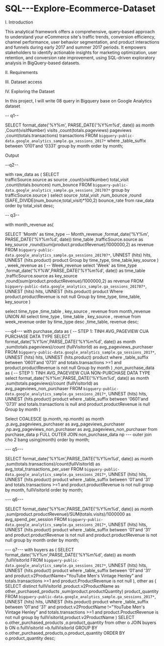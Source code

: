 # SQL---Explore-Ecommerce-Dataset
I. Introduction


This analytical framework offers a comprehensive, query‑based approach to understand your eCommerce site's traffic trends, conversion efficiency, channel performance, user behavior segmentation, and product interactions and funnels during early 2017 and summer 2017 periods. It empowers stakeholders to identify actionable insights for marketing optimization, user retention, and conversion rate improvement, using SQL-driven exploratory analysis in BigQuery-based datasets.

II. Requirements


III. Dataset access



IV. Exploring the Dataset

In this project, I will write 08 query in Bigquery base on Google Analytics dataset


-- q1--

SELECT 
         format_date('%Y%m', PARSE_DATE('%Y%m%d', date)) as month
        ,Count(visitNumber) visits
        ,count(totals.pageviews) pageviews
        ,count(totals.transactions) transactions
 FROM `bigquery-public-data.google_analytics_sample.ga_sessions_2017*`
 where _table_suffix between '0101'and '0331'
 group by month 
 order by month;

 Output 

--q2--

with raw_data as (
   SELECT  
      trafficSource.source as source
      ,count(visitNumber) total_visit
      ,count(totals.bounces) num_bounce
   FROM `bigquery-public-data.google_analytics_sample.ga_sessions_201707*`
   group by trafficSource.source
 )
 select
      source
      ,total_visit
      ,num_bounce
      ,round (SAFE_DIVIDE(num_bounce,total_visit)*100,2) bounce_rate
   from raw_data 
 order by total_visit desc;

 -- q3--

with month_revenue as(

   SELECT 
      'Month' as time_type -- Month_revenue
      ,format_date('%Y%m', PARSE_DATE('%Y%m%d', date)) time_table
      ,trafficSource.source as key_source
      ,round(sum(product.productRevenue)/1000000,2) as revenue
   FROM `bigquery-public-data.google_analytics_sample.ga_sessions_201707*`,
      UNNEST (hits) hits,
      UNNEST (hits.product) product
      Group by time_type, time_table,key_source
   )
, week_revenue as ( -- Week_revenue
      select 
         'Week' as time_type
         ,format_date('%Y%W',PARSE_DATE('%Y%m%d', date)) as time_table
         ,trafficSource.source as key_source
         ,round(sum(product.productRevenue)/1000000,2) as revenue
      FROM `bigquery-public-data.google_analytics_sample.ga_sessions_201707*`,
      UNNEST (hits) hits,
      UNNEST (hits.product) product 
      Where product.productRevenue is not null 
      Group by time_type, time_table, key_source
)


select
      time_type
      ,time_table
      , key_source 
      , revenue
from month_revenue
UNION All
select 
      time_type
      , time_table
      , key_source 
      , revenue
from week_revenue
order by time_type desc
       ,time_table, revenue desc;


---q4---
with purchase_data as ( -- STEP 1: TINH AVG_PAGEVIEW CUA PURCHASE DATA TYPE
  SELECT 
     format_date('%Y%m',PARSE_DATE('%Y%m%d', date)) as month
        ,sum(totals.pageviews)/count (fullVisitorId) as avg_pageviews_purchaser
      FROM `bigquery-public-data.google_analytics_sample.ga_sessions_2017*`,
       UNNEST (hits) hits,
    UNNEST (hits.product) product
        where _table_suffix between '0601'and '0731'
              and totals.transactions >=1
              and product.productRevenue is not null
              Group by month
  )
  ,non_purchase_data  as ( -- STEP 1: TINH AVG_PAGEVIEW CUA NON-PURCHASE DATA TYPE
    select
      format_date('%Y%m',PARSE_DATE('%Y%m%d', date)) as month
      ,sum(totals.pageviews)/count (fullVisitorId) as avg_pageviews_non_purchaser
     FROM `bigquery-public-data.google_analytics_sample.ga_sessions_2017*`,
       UNNEST (hits) hits,
    UNNEST (hits.product) product
        where _table_suffix between '0601'and '0731'
            and totals.transactions is null
            and product.productRevenue is null
            Group by month
)

Select 
   COALESCE (p.month, np.month) as month
   ,p.avg_pageviews_purchaser as avg_pageviews_purchaser
   ,np.avg_pageviews_non_purchaser as avg_pageviews_non_purchaser
from purchase_data p
FULL OUTER JOIN non_purchase_data np --- outer join cho 2 bang
   using(month)
order by month;
    

--- q5---

SELECT 
     format_date('%Y%m',PARSE_DATE('%Y%m%d', date)) as month
    ,sum(totals.transactions)/count(fullVisitorId) as avg_total_transactions_per_user
FROM `bigquery-public-data.google_analytics_sample.ga_sessions_2017*`,
    UNNEST (hits) hits,
    UNNEST (hits.product) product
  where _table_suffix between '01'and '31'
        and totals.transactions >=1
        and product.productRevenue is not null
group by month, fullVisitorId
order by month;

--- q6---

SELECT
 format_date('%Y%m',PARSE_DATE('%Y%m%d', date)) as month
    ,sum(product.productRevenue)/SUM(totals.visits)/1000000 as avg_spend_per_session
  FROM `bigquery-public-data.google_analytics_sample.ga_sessions_2017*`,
    UNNEST (hits) hits,
    UNNEST (hits.product) product
  where _table_suffix between '01'and '31'
        and product.productRevenue is not null
        and product.productRevenue is not null
group by month
order by month;

--- q7---
with buyers as (
SELECT 
     format_date('%Y%m',PARSE_DATE('%Y%m%d', date)) as month
    ,fullVisitorId
  FROM `bigquery-public-data.google_analytics_sample.ga_sessions_2017*`,
    UNNEST (hits) hits,
    UNNEST (hits.product) product
  where _table_suffix between '01'and '31'
        and product.v2ProductName="YouTube Men's Vintage Henley"
        and totals.transactions >=1 
        and product.ProductRevenue is not null
),
other as (
SELECT
      distinct fullVisitorId
      ,product.v2ProductName as other_purchased_products
      ,sum(product.productQuantity) product_quantity
   FROM `bigquery-public-data.google_analytics_sample.ga_sessions_2017*`,
    UNNEST (hits) hits,
    UNNEST (hits.product) product
    where _table_suffix between '01'and '31'
    and product.v2ProductName !="YouTube Men's Vintage Henley"
    and totals.transactions >=1 
        and product.ProductRevenue is not null
   group by fullVisitorId,product.v2ProductName
)
SELECT 
      o.other_purchased_products
      ,o.product_quantity
from other  o
JOIN buyers b
      ON o.fullVisitorId =b.fullVisitorId
GROUP BY o.other_purchased_products,o.product_quantity
ORDER BY o.product_quantity desc;

